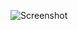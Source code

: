 
![Screenshot](https://user-images.githubusercontent.com/97692709/149388469-79a5c932-eabc-4e13-8bec-4f2bb8549115.png)

